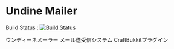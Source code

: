 Undine Mailer
=============

Build Status : [![Build Status](https://travis-ci.org/ucchyocean/UndineMailer.svg)](https://travis-ci.org/ucchyocean/UndineMailer)

ウンディーネメーラー
メール送受信システム CraftBukkitプラグイン
